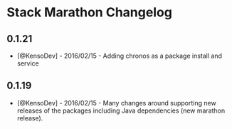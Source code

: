 # Stack Marathon Changelog

## 0.1.21

* [@KensoDev] - 2016/02/15 - Adding chronos as a package install and service

## 0.1.19

* [@KensoDev] - 2016/02/15 - Many changes around supporting new releases of the
  packages including Java dependencies (new marathon release).
